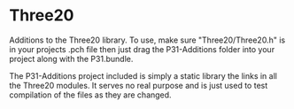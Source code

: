 Three20
=======

Additions to the Three20 library.  To use, make sure "Three20/Three20.h" is in your projects .pch file then just drag the P31-Additions folder into your project
along with the P31.bundle.

The P31-Additions project included is simply a static library the links in all the Three20 modules.  It serves no real purpose and is just used to test compilation of the files as they are changed.